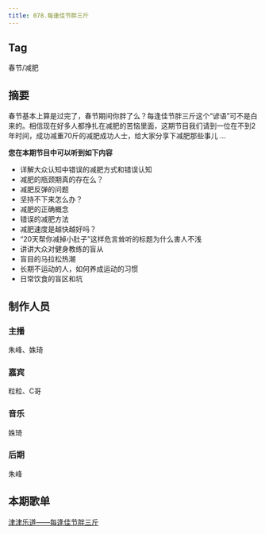 ```yaml
---
title: 078.每逢佳节胖三斤
---
```


## Tag

春节/减肥

## 摘要

春节基本上算是过完了，春节期间你胖了么？每逢佳节胖三斤这个“谚语”可不是白来的。相信现在好多人都挣扎在减肥的苦恼里面，这期节目我们请到一位在不到2年时间，成功减重70斤的减肥成功人士，给大家分享下减肥那些事儿 …

**您在本期节目中可以听到如下内容**

- 详解大众认知中错误的减肥方式和错误认知
- 减肥的瓶颈期真的存在么？
- 减肥反弹的问题
- 坚持不下来怎么办？
- 减肥的正确概念
- 错误的减肥方法
- 减肥速度是越快越好吗？
- “20天帮你减掉小肚子”这样危言耸听的标题为什么害人不浅
- 讲讲大众对健身教练的盲从
- 盲目的马拉松热潮
- 长期不运动的人，如何养成运动的习惯
- 日常饮食的盲区和坑

## 制作人员

### 主播

朱峰、姝琦

### 嘉宾

粒粒、C哥

### 音乐

姝琦

### 后期

朱峰

## 本期歌单

 [津津乐道——每逢佳节胖三斤](https://music.163.com/#/playlist?id=2113240587)

